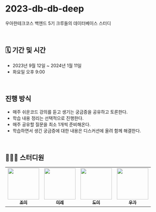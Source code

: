 # 2023-db-db-deep
우아한테크코스 백엔드 5기 크루들의 데이터베이스 스터디

<br>

## 🗓️ 기간 및 시간
* 2023년 9월 12일 ~ 2024년 1월 11일
* 화요일 오후 9:00

<br>

## 진행 방식
- 매주 쉬운코드 강의를 듣고 생기는 궁금증을 공유하고 토론한다.
- 학습 내용 정리는 선택적으로 진행한다.
- 매주 공유할 질문을 최소 1개씩 준비해온다.
- 학습하면서 생긴 궁금증에 대한 내용은 디스커션에 올려 함께 해결한다.  


<br>

## 👩🏻‍💻 스터디원
<table>
  <tr>
     <td align="center"><a href="https://github.com/yeonkkk"><img src="https://avatars.githubusercontent.com/u/88660886?v=4?v=4?s=100" width="100px;" alt=""/><br /><sub><b>조이</b></sub></a><br /></td>
    <td align="center"><a href="https://github.com/zillionme"><img src="https://avatars.githubusercontent.com/u/100172683?v=4?s=100" width="100px;" alt=""/><br /><sub><b>이레</b></sub></a><br /></td>
    <td align="center"><a href="https://github.com/yoondgu"><img src="https://avatars.githubusercontent.com/u/97426362?v=4?s=100" width="100px;" alt=""/><br /><sub><b>도이</b></sub></a><br /></td>
    <td align="center"><a href="https://github.com/wugawuga"><img src="https://avatars.githubusercontent.com/u/91244090?v=4?s=100" width="100px;" alt=""/><br /><sub><b>우가</b></sub></a><br /></td>
</tr>
</table>
